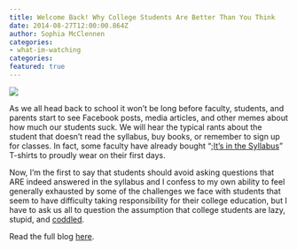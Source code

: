 ```yaml
---
title: Welcome Back! Why College Students Are Better Than You Think
date: 2014-08-27T12:00:00.864Z
author: Sophia McClennen
categories: 
- what-im-watching
categories: 
featured: true
---
```


![](/uploads/n-COLLEGE-STUDENTS-large570.jpg)

As we all head back to school it won’t be long before faculty, students, and parents start to see Facebook posts, media articles, and other memes about how much our students suck. We will hear the typical rants about the student that doesn’t read the syllabus, buy books, or remember to sign up for classes. In fact, some faculty have already bought “;<a href="https://www.insidehighered.com/news/2013/10/18/t-shirt-many-professors-would-enjoy-wearing" target="_hplink">It’s in the Syllabus</a>” T-shirts to proudly wear on their first days.

Now, I’m the first to say that students should avoid asking questions that ARE indeed answered in the syllabus and I confess to my own ability to feel generally exhausted by some of the challenges we face with students that seem to have difficulty taking responsibility for their college education, but I have to ask us all to question the assumption that college students are lazy, stupid, and <a href="https://bizlex.com/2012/03/coddled-millennials-can-be-hr-nightmares/" target="_hplink">coddled</a>.

Read the full blog [here][1].

 [1]: https://www.huffingtonpost.com/sophia-a-mcclennen/welcome-back-why-college-_b_5710809.html
